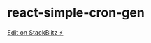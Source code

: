 # react-simple-cron-gen

[Edit on StackBlitz ⚡️](https://stackblitz.com/edit/react-simple-example-bvg7kx)